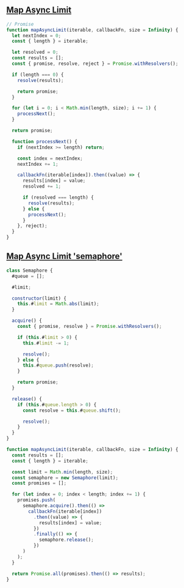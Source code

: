 ## [Map Async Limit](https://www.greatfrontend.com/interviews/study/async-operations/questions/javascript/map-async-limit)

<!-- notecardId: 1739475042155 -->

```js
// Promise
function mapAsyncLimit(iterable, callbackFn, size = Infinity) {
  let nextIndex = 0;
  const { length } = iterable;

  let resolved = 0;
  const results = [];
  const { promise, resolve, reject } = Promise.withResolvers();

  if (length === 0) {
    resolve(results);

    return promise;
  }

  for (let i = 0; i < Math.min(length, size); i += 1) {
    processNext();
  }

  return promise;

  function processNext() {
    if (nextIndex >= length) return;

    const index = nextIndex;
    nextIndex += 1;

    callbackFn(iterable[index]).then((value) => {
      results[index] = value;
      resolved += 1;

      if (resolved === length) {
        resolve(results);
      } else {
        processNext();
      }
    }, reject);
  }
}
```

## [Map Async Limit 'semaphore'](https://www.greatfrontend.com/interviews/study/async-operations/questions/javascript/map-async-limit)

<!-- notecardId: 1739475042158 -->

```js
class Semaphore {
  #queue = [];

  #limit;

  constructor(limit) {
    this.#limit = Math.abs(limit);
  }

  acquire() {
    const { promise, resolve } = Promise.withResolvers();

    if (this.#limit > 0) {
      this.#limit -= 1;

      resolve();
    } else {
      this.#queue.push(resolve);
    }

    return promise;
  }

  release() {
    if (this.#queue.length > 0) {
      const resolve = this.#queue.shift();

      resolve();
    }
  }
}

function mapAsyncLimit(iterable, callbackFn, size = Infinity) {
  const results = [];
  const { length } = iterable;

  const limit = Math.min(length, size);
  const semaphore = new Semaphore(limit);
  const promises = [];

  for (let index = 0; index < length; index += 1) {
    promises.push(
      semaphore.acquire().then(() =>
        callbackFn(iterable[index])
          .then((value) => {
            results[index] = value;
          })
          .finally(() => {
            semaphore.release();
          })
      )
    );
  }

  return Promise.all(promises).then(() => results);
}
```
